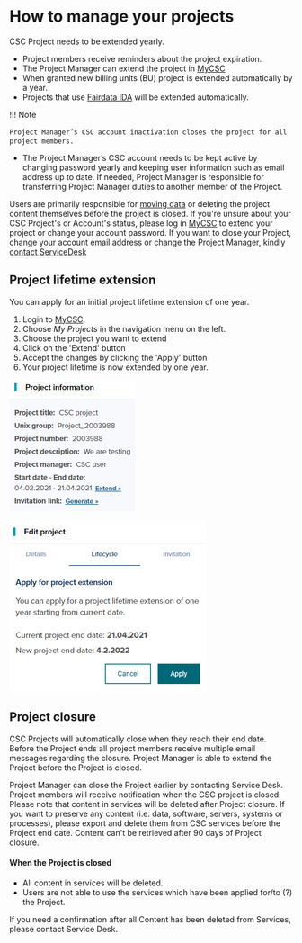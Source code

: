 # How to manage your projects

CSC Project needs to be extended yearly.

* Project members receive reminders about the project expiration.
* The Project Manager can extend the project in [MyCSC](https://my.csc.fi)
* When granted new billing units (BU) project is extended automatically by a year.
* Projects that use [Fairdata IDA](https://ida.fairdata.fi/) will be extended automatically.

!!! Note 

    Project Manager’s CSC account inactivation closes the project for all project members.

* The Project Manager’s CSC account needs to be kept active by changing password yearly and keeping user information such as email address up to date. If needed, Project Manager is responsible for transferring Project Manager duties to another member of the Project.

Users are primarily responsible for [moving data](../data/moving/index.md) or deleting the project content themselves before the project is closed. 
If you're unsure about your CSC Project's or Account's status, please log in [MyCSC](https://my.csc.fi) to extend your project or change your account password.
If you want to close your Project, change your account email address or change the Project Manager, kindly [contact ServiceDesk](/support/contact/)

## Project lifetime extension

You can apply for an initial project lifetime extension of one year.

1. Login to [MyCSC](https://my.csc.fi).
1. Choose _My Projects_ in the navigation menu on the left.
1. Choose the project you want to extend
1. Click on the 'Extend' button
1. Accept the changes by clicking the 'Apply' button
1. Your project lifetime is now extended by one year.

![Information on specific project](images/small/project_extension2.png 'Information on specific project')

![Extend your project lifetime by pressing apply](images/small/project_extension1.png 'Extend your project lifetime by pressing apply') 

## Project closure

CSC Projects will automatically close when they reach their end date. Before the Project ends all project members receive multiple email messages regarding the closure. Project Manager is able to extend the Project before the Project is closed.  

Project Manager can close the Project earlier by contacting Service Desk. Project members will receive notification when the CSC project is closed. Please note that content in services will be deleted after Project closure. If you want to preserve any content (i.e. data, software, servers, systems or processes), please export and delete them from CSC services before the Project end date. Content can't be retrieved after 90 days of Project closure.

#### When the Project is closed

* All content in services will be deleted.
* Users are not able to use the services which have been applied for/to (?) the Project.

If you need a confirmation after all Content has been deleted from Services, please contact Service Desk.


